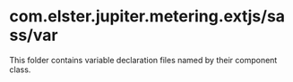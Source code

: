 # com.elster.jupiter.metering.extjs/sass/var

This folder contains variable declaration files named by their component class.
